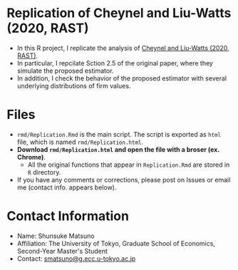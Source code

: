 # Replication of Cheynel and Liu-Watts (2020, RAST)
- In this R project, I replicate the analysis of [Cheynel and Liu-Watts (2020, RAST)](https://link.springer.com/article/10.1007/s11142-019-09511-1). 
- In particular, I repcilate Sction 2.5 of the original paper, where they simulate the proposed estimator.
- In addition, I check the behavior of the proposed estimator with several underlying distributions of firm values.

# Files
- `rmd/Replication.Rmd` is the main script. The script is exported as `html` file, which is named `rmd/Replication.html`.
- **Download `rmd/Replication.html` and open the file with a broser (ex. Chrome)**.
    - All the original functions that appear in `Replication.Rmd` are stored in `R` directory.
- If you have any comments or corrections, please post on Issues or email me (contact info. appears below).

# Contact Information
- Name: Shunsuke Matsuno
- Affiliation: The University of Tokyo, Graduate School of Economics, Second-Year Master's Student
- Contact: [smatsuno@g.ecc.u-tokyo.ac.jp](mailto:smatsuno@g.ecc.u-tokyo.ac.jp)
